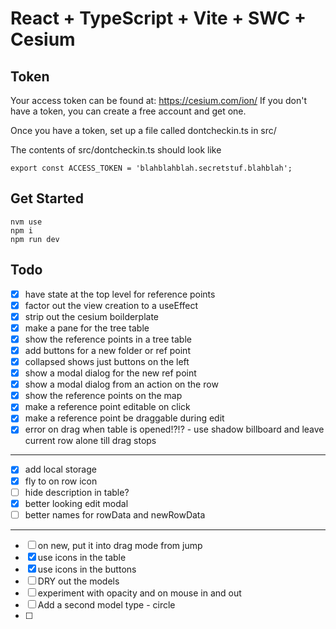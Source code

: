 # React + TypeScript + Vite + SWC + Cesium

## Token
Your access token can be found at: https://cesium.com/ion/
If you don't have a token, you can create a free account and get one.

Once you have a token, set up a file called dontcheckin.ts in src/

The contents of src/dontcheckin.ts should look like
```aiignore
export const ACCESS_TOKEN = 'blahblahblah.secretstuf.blahblah';
```

## Get Started
```aiignore
nvm use    
npm i
npm run dev    
```


## Todo
- [x] have state at the top level for reference points
- [x] factor out the view creation to a useEffect
- [x] strip out the cesium boilderplate
- [x] make a pane for the tree table
- [x] show the reference points in a tree table
- [x] add buttons for a new folder or ref point
- [x] collapsed shows just buttons on the left
- [x] show a modal dialog for the new ref point
- [x] show a modal dialog from an action on the row
- [x] show the reference points on the map 
- [x] make a reference point editable on click
- [x] make a reference point be draggable during edit
- [x] error on drag when table is opened!?!? - use shadow billboard and leave current row alone till drag stops
------------------------------
- [x] add local storage
- [x] fly to on row icon
- [ ] hide description in table? 
- [x] better looking edit modal
- [ ] better names for rowData and newRowData
------------------------------
- [ ] on new, put it into drag mode from jump
- [x] use icons in the table
- [x] use icons in the buttons
- [ ] DRY out the models
- [ ] experiment with opacity and on mouse in and out
- [ ] Add a second model type - circle
- [ ] 
